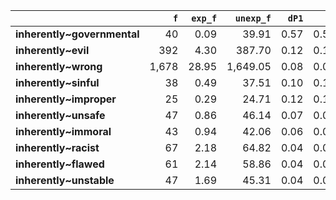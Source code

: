 |                             |   `f` |   `exp_f` |   `unexp_f` |   `dP1` |   `P1` |   `dP2` |   `P2` |   `LRC` |      `G2` |       `N` |   `f1` |   `f2` | `l1`       | `l2`         |
|:----------------------------|------:|----------:|------------:|--------:|-------:|--------:|-------:|--------:|----------:|----------:|-------:|-------:|:-----------|:-------------|
| **inherently~governmental** |    40 |      0.09 |       39.91 |    0.57 |   0.57 |    0.00 |   0.00 |    8.02 |    432.85 | 6,347,364 |  8,614 |     70 | inherently | governmental |
| **inherently~evil**         |   392 |      4.30 |      387.70 |    0.12 |   0.12 |    0.05 |   0.05 |    6.26 |  2,829.19 | 6,347,364 |  8,614 |  3,171 | inherently | evil         |
| **inherently~wrong**        | 1,678 |     28.95 |    1,649.05 |    0.08 |   0.08 |    0.19 |   0.19 |    5.77 | 10,797.34 | 6,347,364 |  8,614 | 21,332 | inherently | wrong        |
| **inherently~sinful**       |    38 |      0.49 |       37.51 |    0.10 |   0.11 |    0.00 |   0.00 |    4.90 |    260.31 | 6,347,364 |  8,614 |    359 | inherently | sinful       |
| **inherently~improper**     |    25 |      0.29 |       24.71 |    0.12 |   0.12 |    0.00 |   0.00 |    4.62 |    176.39 | 6,347,364 |  8,614 |    214 | inherently | improper     |
| **inherently~unsafe**       |    47 |      0.86 |       46.14 |    0.07 |   0.07 |    0.01 |   0.01 |    4.54 |    287.92 | 6,347,364 |  8,614 |    631 | inherently | unsafe       |
| **inherently~immoral**      |    43 |      0.94 |       42.06 |    0.06 |   0.06 |    0.00 |   0.00 |    4.19 |    247.31 | 6,347,364 |  8,614 |    694 | inherently | immoral      |
| **inherently~racist**       |    67 |      2.18 |       64.82 |    0.04 |   0.04 |    0.01 |   0.01 |    3.91 |    332.29 | 6,347,364 |  8,614 |  1,609 | inherently | racist       |
| **inherently~flawed**       |    61 |      2.14 |       58.86 |    0.04 |   0.04 |    0.01 |   0.01 |    3.74 |    293.38 | 6,347,364 |  8,614 |  1,580 | inherently | flawed       |
| **inherently~unstable**     |    47 |      1.69 |       45.31 |    0.04 |   0.04 |    0.01 |   0.01 |    3.53 |    224.05 | 6,347,364 |  8,614 |  1,243 | inherently | unstable     |